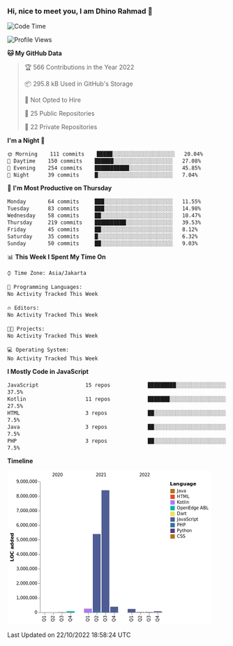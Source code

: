### Hi, nice to meet you, I am Dhino Rahmad 👋
<!--START_SECTION:waka-->
![Code Time](http://img.shields.io/badge/Code%20Time-0%20secs-blue)

![Profile Views](http://img.shields.io/badge/Profile%20Views-0-blue)

**🐱 My GitHub Data** 

> 🏆 566 Contributions in the Year 2022
 > 
> 📦 295.8 kB Used in GitHub's Storage 
 > 
> 🚫 Not Opted to Hire
 > 
> 📜 25 Public Repositories 
 > 
> 🔑 22 Private Repositories  
 > 
**I'm a Night 🦉** 

```text
🌞 Morning    111 commits    █████░░░░░░░░░░░░░░░░░░░░   20.04% 
🌆 Daytime    150 commits    ██████░░░░░░░░░░░░░░░░░░░   27.08% 
🌃 Evening    254 commits    ███████████░░░░░░░░░░░░░░   45.85% 
🌙 Night      39 commits     █░░░░░░░░░░░░░░░░░░░░░░░░   7.04%

```
📅 **I'm Most Productive on Thursday** 

```text
Monday       64 commits     ███░░░░░░░░░░░░░░░░░░░░░░   11.55% 
Tuesday      83 commits     ███░░░░░░░░░░░░░░░░░░░░░░   14.98% 
Wednesday    58 commits     ██░░░░░░░░░░░░░░░░░░░░░░░   10.47% 
Thursday     219 commits    ██████████░░░░░░░░░░░░░░░   39.53% 
Friday       45 commits     ██░░░░░░░░░░░░░░░░░░░░░░░   8.12% 
Saturday     35 commits     █░░░░░░░░░░░░░░░░░░░░░░░░   6.32% 
Sunday       50 commits     ██░░░░░░░░░░░░░░░░░░░░░░░   9.03%

```


📊 **This Week I Spent My Time On** 

```text
⌚︎ Time Zone: Asia/Jakarta

💬 Programming Languages: 
No Activity Tracked This Week

🔥 Editors: 
No Activity Tracked This Week

🐱‍💻 Projects: 
No Activity Tracked This Week

💻 Operating System: 
No Activity Tracked This Week

```

**I Mostly Code in JavaScript** 

```text
JavaScript               15 repos            █████████░░░░░░░░░░░░░░░░   37.5% 
Kotlin                   11 repos            ███████░░░░░░░░░░░░░░░░░░   27.5% 
HTML                     3 repos             ██░░░░░░░░░░░░░░░░░░░░░░░   7.5% 
Java                     3 repos             ██░░░░░░░░░░░░░░░░░░░░░░░   7.5% 
PHP                      3 repos             ██░░░░░░░░░░░░░░░░░░░░░░░   7.5%

```


**Timeline**

![Chart not found](https://raw.githubusercontent.com/Dhino12/Dhino12/master/charts/bar_graph.png) 


 Last Updated on 22/10/2022 18:58:24 UTC
<!--END_SECTION:waka-->
 
